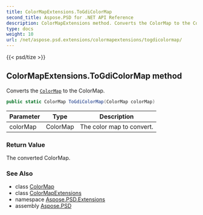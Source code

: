 ```yaml
---
title: ColorMapExtensions.ToGdiColorMap
second_title: Aspose.PSD for .NET API Reference
description: ColorMapExtensions method. Converts the ColorMap to the ColorMap
type: docs
weight: 10
url: /net/aspose.psd.extensions/colormapextensions/togdicolormap/
---
```

{{< psd/tize >}}
## ColorMapExtensions.ToGdiColorMap method

Converts the [`ColorMap`](../../../aspose.psd/colormap/) to the ColorMap.

```csharp
public static ColorMap ToGdiColorMap(ColorMap colorMap)
```

| Parameter | Type | Description |
| --- | --- | --- |
| colorMap | ColorMap | The color map to convert. |

### Return Value

The converted ColorMap.

### See Also

* class [ColorMap](../../../aspose.psd/colormap/)
* class [ColorMapExtensions](../)
* namespace [Aspose.PSD.Extensions](../../colormapextensions/)
* assembly [Aspose.PSD](../../../)



